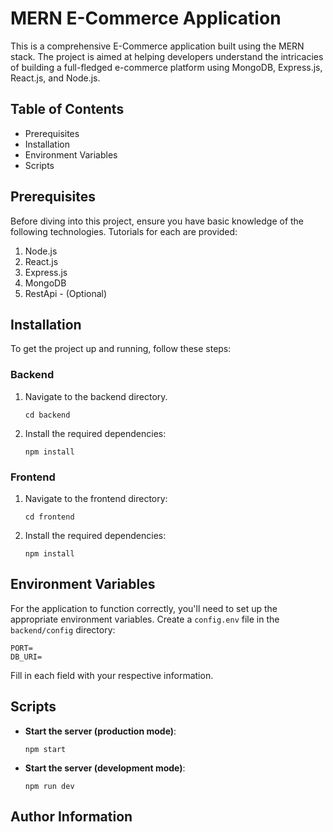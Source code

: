 # MERN E-Commerce Application

This is a comprehensive E-Commerce application built using the MERN stack. The project is aimed at helping developers understand the intricacies of building a full-fledged e-commerce platform using MongoDB, Express.js, React.js, and Node.js.

## Table of Contents

- Prerequisites
- Installation
- Environment Variables
- Scripts

## Prerequisites

Before diving into this project, ensure you have basic knowledge of the following technologies. Tutorials for each are provided:

1. Node.js
2. React.js
3. Express.js
4. MongoDB
5. RestApi - (Optional)

## Installation

To get the project up and running, follow these steps:

### Backend

1. Navigate to the backend directory.
   ```
   cd backend
   ```
2. Install the required dependencies:
   ```
   npm install
   ```

### Frontend

1. Navigate to the frontend directory:
   ```
   cd frontend
   ```
2. Install the required dependencies:
   ```
   npm install
   ```

## Environment Variables

For the application to function correctly, you'll need to set up the appropriate environment variables. Create a `config.env` file in the `backend/config` directory:

```env
PORT=
DB_URI=
```
<!--
STRIPE_API_KEY=
STRIPE_SECRET_KEY=
JWT_SECRET=
JWT_EXPIRE=
COOKIE_EXPIRE=
SMTP_SERVICE=
SMTP_MAIL=
SMTP_PASSWORD=
SMTP_HOST=
SMTP_PORT=
CLOUDINARY_NAME=
CLOUDINARY_API_KEY=
CLOUDINARY_API_SECRET=
-->

Fill in each field with your respective information.

## Scripts

- **Start the server (production mode)**:
  ```
  npm start
  ```

- **Start the server (development mode)**:
  ```
  npm run dev
  ```

## Author Information
